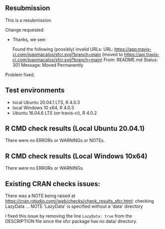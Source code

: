 ## Resubmission
This is a resubmission.

Change requested:
  
*  Thanks, we see:
  
     Found the following (possibly) invalid URLs:
       URL: https://app.travis-ci.com/joaomacalos/sfcr.svg?branch=main
  (moved to https://api.travis-ci.com/joaomacalos/sfcr.svg?branch=main)
         From: README.md
         Status: 301
         Message: Moved Permanently
         
Problem fixed.


## Test environments
* local Ubuntu 20.04.1 LTS, R 4.0.3
* local Windows 10 x64, R 4.0.3
* Ubuntu 16.04.6 LTS (on travis-ci), R 4.0.2

## R CMD check results (Local Ubuntu 20.04.1)
There were no ERRORs or WARNINGs or NOTEs.

## R CMD check results (Local Windows 10x64)
There were no ERRORs or WARNINGs. 
  
## Existing CRAN checks issues:
There was a NOTE being raised at https://cran.rstudio.com//web/checks/check_results_sfcr.html:
checking LazyData ... NOTE
  'LazyData' is specified without a 'data' directory
  
I fixed this issue by removing the line `LazyData: true` from the DESCRIPTION file since the sfcr package has no data/ directory.

